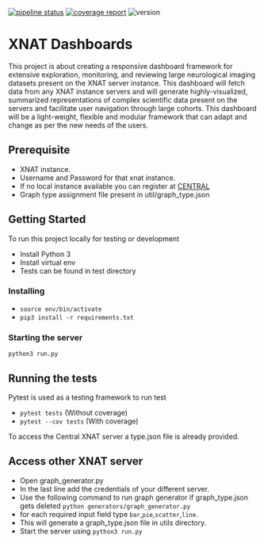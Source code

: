 [![pipeline status](https://gitlab.com/Udolf47/xnat_dashboards/badges/develop/pipeline.svg)](https://gitlab.com/Udolf47/xnat_dashboards/commits/develop)
[![coverage report](https://gitlab.com/Udolf47/xnat_dashboards/badges/develop/coverage.svg)](https://gitlab.com/Udolf47/xnat_dashboards/commits/develop)
![version](https://img.shields.io/badge/version-v0.1.0-brightgreen)

# XNAT Dashboards

This project is about creating a responsive dashboard framework for extensive exploration, monitoring, and reviewing large neurological imaging datasets present on the XNAT server instance. This dashboard will fetch data from any XNAT instance servers and will generate highly-visualized, summarized representations of complex scientific data present on the servers and facilitate user navigation through large cohorts. This dashboard will be a light-weight, flexible and modular framework that can adapt and change as per the new needs of the users.

## Prerequisite

- XNAT instance.
- Username and Password for that xnat instance.
- If no local instance available you can register at [CENTRAL]('https://central.xnat.org')
- Graph type assignment file present in util/graph_type.json

## Getting Started

To run this project locally for testing or development

- Install Python 3
- Install virtual env
- Tests can be found in test directory

### Installing

- ```source env/bin/activate```
- ```pip3 install -r requirements.txt```

### Starting the server

```python3 run.py```

## Running the tests

Pytest is used as a testing framework to run test

- ``` pytest tests ```          (Without coverage)
- ``` pytest --cov tests ```    (With coverage)

To access the Central XNAT server a type.json file is already provided.

## Access other XNAT server

- Open graph_generator.py
- In the last line add the credentials of your different server.
- Use the following command to run graph generator if graph_type.json gets deleted ``` python generators/graph_generator.py ```
- for each required input field type ```bar```,```pie```,```scatter```,```line```.
- This will generate a graph_type.json file in utils directory.
- Start the server using ```python3 run.py```

